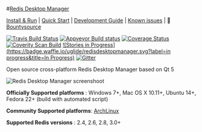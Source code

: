 #[Redis Desktop Manager](http://redisdesktop.com "Redis Desktop Manager Offical Site")

[Install & Run](http://docs.redisdesktop.com/en/latest/install/) | 
[Quick Start](http://docs.redisdesktop.com/en/latest/quick-start/) |
[Development Guide](http://docs.redisdesktop.com/en/latest/development/) |
[Known issues](http://docs.redisdesktop.com/en/latest/known-issues/) |
:green_apple: [Bountysource](https://www.bountysource.com/teams/redisdesktopmanager)

[![Travis Build Status](https://travis-ci.org/uglide/RedisDesktopManager.svg?branch=0.8.0)](https://travis-ci.org/uglide/RedisDesktopManager) 
[![Appveyor Build status](https://ci.appveyor.com/api/projects/status/p5jpdpr69y2xdj9k/branch/0.8.0?svg=true)](https://ci.appveyor.com/project/uglide/redisdesktopmanager/branch/0.8.0)
[![Coverage Status](https://coveralls.io/repos/uglide/RedisDesktopManager/badge.svg?branch=0.8.0)](https://coveralls.io/r/uglide/RedisDesktopManager?branch=0.8.0)
[![Coverity Scan Build](https://scan.coverity.com/projects/3548/badge.svg)](https://scan.coverity.com/projects/3548)
[![Stories in Progress](https://badge.waffle.io/uglide/redisdesktopmanager.svg?label=in progress&title=In Progress)](http://waffle.io/uglide/redisdesktopmanager)
[![Gitter](https://badges.gitter.im/Join%20Chat.svg)](https://gitter.im/uglide/RedisDesktopManager)

Open source cross-platform Redis Desktop Manager based on Qt 5

![Redis Desktop Manager screenshoot](http://redisdesktop.com/img/features/all.png?v2)

**Officially Supported platforms** : Windows 7+, Mac OS X 10.11+, Ubuntu 14+, Fedora 22+ (build with automated script)

**Community Supported platforms**: [ArchLinux](https://aur.archlinux.org/packages/redis-desktop-manager/)

**Supported Redis versions** : 2.4, 2.6, 2.8, 3.0+
